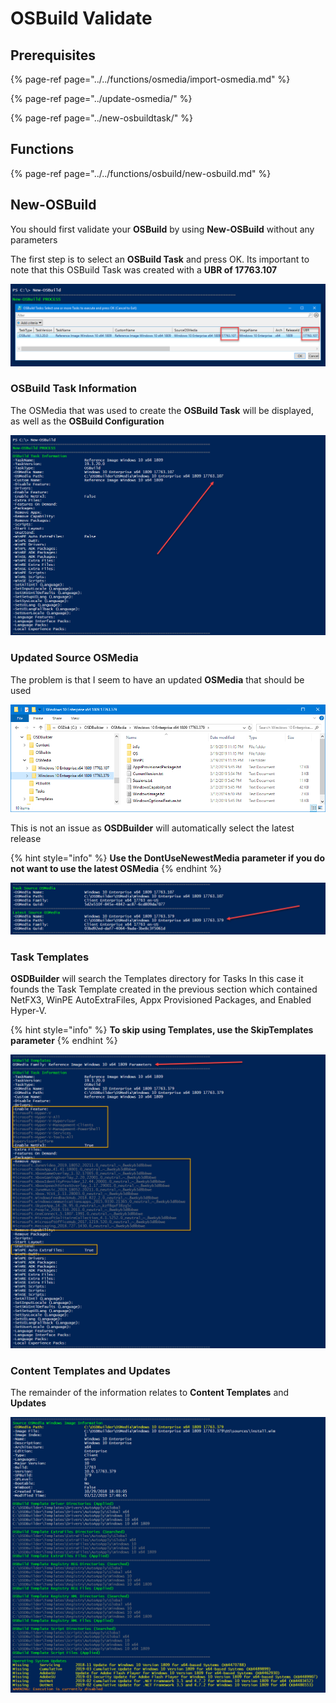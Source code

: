 # OSBuild Validate

## Prerequisites

{% page-ref page="../../functions/osmedia/import-osmedia.md" %}

{% page-ref page="../update-osmedia/" %}

{% page-ref page="../new-osbuildtask/" %}

## Functions

{% page-ref page="../../functions/osbuild/new-osbuild.md" %}

## New-OSBuild

You should first validate your **OSBuild** by using **New-OSBuild** without any parameters

The first step is to select an **OSBuild Task** and press OK.  Its important to note that this OSBuild Task was created with a **UBR of 17763.107**

![](../../../../.gitbook/assets/image%20%28187%29.png)

### OSBuild Task Information

The OSMedia that was used to create the **OSBuild Task** will be displayed, as well as the **OSBuild Configuration**

![](../../../../.gitbook/assets/image%20%2866%29.png)

### Updated Source OSMedia

The problem is that I seem to have an updated **OSMedia** that should be used

![](../../../../.gitbook/assets/image%20%28186%29.png)

This is not an issue as **OSDBuilder** will automatically select the latest release

{% hint style="info" %}
**Use the DontUseNewestMedia parameter if you do not want to use the latest OSMedia**
{% endhint %}

![](../../../../.gitbook/assets/image%20%28111%29.png)

### Task Templates

**OSDBuilder** will search the Templates directory for Tasks  In this case it founds the Task Template created in the previous section which contained NetFX3, WinPE AutoExtraFiles, Appx Provisioned Packages, and Enabled Hyper-V.  

{% hint style="info" %}
**To skip using Templates, use the SkipTemplates parameter**
{% endhint %}

![](../../../../.gitbook/assets/image.png)

### Content Templates and Updates

The remainder of the information relates to **Content Templates** and **Updates**

![](../../../../.gitbook/assets/image%20%28118%29.png)

